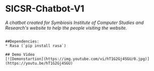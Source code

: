 # SICSR-Chatbot-V1
_A chatbot created for Symbiosis Institute of Computer Studies and Research's website to help the people visiting the website._
```

##Dependencies:
* Rasa (`pip install rasa`)

## Demo Video
[![Demonstartion](https://img.youtube.com/vi/hT1G2Gj4SGU/0.jpg)](https://youtu.be/hT1G2Gj4SGU)

